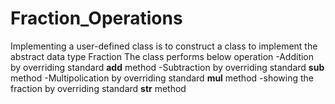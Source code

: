 # Fraction_Operations

Implementing a user-defined class is to construct a class to implement the abstract data type Fraction
The class performs below operation
-Addition by overriding standard __add__ method
-Subtraction by overriding standard __sub__ method
-Multipolication by overriding standard __mul__ method
-showing the fraction by overriding standard __str__ method
